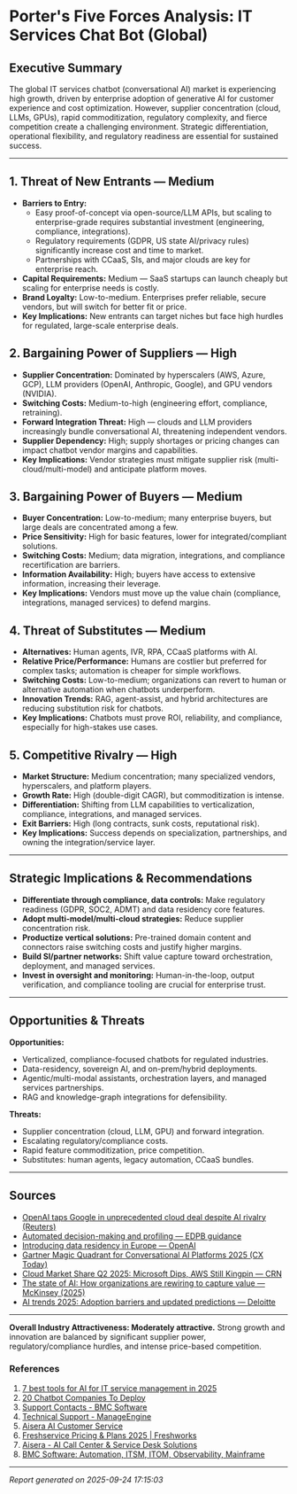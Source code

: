 # Porter's Five Forces Analysis: IT Services Chat Bot (Global)

## Executive Summary
The global IT services chatbot (conversational AI) market is experiencing high growth, driven by enterprise adoption of generative AI for customer experience and cost optimization. However, supplier concentration (cloud, LLMs, GPUs), rapid commoditization, regulatory complexity, and fierce competition create a challenging environment. Strategic differentiation, operational flexibility, and regulatory readiness are essential for sustained success.

---

## 1. Threat of New Entrants — **Medium**
- **Barriers to Entry:** 
  - Easy proof-of-concept via open-source/LLM APIs, but scaling to enterprise-grade requires substantial investment (engineering, compliance, integrations).
  - Regulatory requirements (GDPR, US state AI/privacy rules) significantly increase cost and time to market.
  - Partnerships with CCaaS, SIs, and major clouds are key for enterprise reach.
- **Capital Requirements:** Medium — SaaS startups can launch cheaply but scaling for enterprise needs is costly.
- **Brand Loyalty:** Low-to-medium. Enterprises prefer reliable, secure vendors, but will switch for better fit or price.
- **Key Implications:** New entrants can target niches but face high hurdles for regulated, large-scale enterprise deals.

## 2. Bargaining Power of Suppliers — **High**
- **Supplier Concentration:** Dominated by hyperscalers (AWS, Azure, GCP), LLM providers (OpenAI, Anthropic, Google), and GPU vendors (NVIDIA).
- **Switching Costs:** Medium-to-high (engineering effort, compliance, retraining).
- **Forward Integration Threat:** High — clouds and LLM providers increasingly bundle conversational AI, threatening independent vendors.
- **Supplier Dependency:** High; supply shortages or pricing changes can impact chatbot vendor margins and capabilities.
- **Key Implications:** Vendor strategies must mitigate supplier risk (multi-cloud/multi-model) and anticipate platform moves.

## 3. Bargaining Power of Buyers — **Medium**
- **Buyer Concentration:** Low-to-medium; many enterprise buyers, but large deals are concentrated among a few.
- **Price Sensitivity:** High for basic features, lower for integrated/compliant solutions.
- **Switching Costs:** Medium; data migration, integrations, and compliance recertification are barriers.
- **Information Availability:** High; buyers have access to extensive information, increasing their leverage.
- **Key Implications:** Vendors must move up the value chain (compliance, integrations, managed services) to defend margins.

## 4. Threat of Substitutes — **Medium**
- **Alternatives:** Human agents, IVR, RPA, CCaaS platforms with AI.
- **Relative Price/Performance:** Humans are costlier but preferred for complex tasks; automation is cheaper for simple workflows.
- **Switching Costs:** Low-to-medium; organizations can revert to human or alternative automation when chatbots underperform.
- **Innovation Trends:** RAG, agent-assist, and hybrid architectures are reducing substitution risk for chatbots.
- **Key Implications:** Chatbots must prove ROI, reliability, and compliance, especially for high-stakes use cases.

## 5. Competitive Rivalry — **High**
- **Market Structure:** Medium concentration; many specialized vendors, hyperscalers, and platform players.
- **Growth Rate:** High (double-digit CAGR), but commoditization is intense.
- **Differentiation:** Shifting from LLM capabilities to verticalization, compliance, integrations, and managed services.
- **Exit Barriers:** High (long contracts, sunk costs, reputational risk).
- **Key Implications:** Success depends on specialization, partnerships, and owning the integration/service layer.

---

## Strategic Implications & Recommendations

- **Differentiate through compliance, data controls:** Make regulatory readiness (GDPR, SOC2, ADMT) and data residency core features.
- **Adopt multi-model/multi-cloud strategies:** Reduce supplier concentration risk.
- **Productize vertical solutions:** Pre-trained domain content and connectors raise switching costs and justify higher margins.
- **Build SI/partner networks:** Shift value capture toward orchestration, deployment, and managed services.
- **Invest in oversight and monitoring:** Human-in-the-loop, output verification, and compliance tooling are crucial for enterprise trust.

---

## Opportunities & Threats

**Opportunities:**
- Verticalized, compliance-focused chatbots for regulated industries.
- Data-residency, sovereign AI, and on-prem/hybrid deployments.
- Agentic/multi-modal assistants, orchestration layers, and managed services partnerships.
- RAG and knowledge-graph integrations for defensibility.

**Threats:**
- Supplier concentration (cloud, LLM, GPU) and forward integration.
- Escalating regulatory/compliance costs.
- Rapid feature commoditization, price competition.
- Substitutes: human agents, legacy automation, CCaaS bundles.

---

## Sources
- [OpenAI taps Google in unprecedented cloud deal despite AI rivalry (Reuters)](https://www.reuters.com/business/retail-consumer/openai-taps-google-unprecedented-cloud-deal-despite-ai-rivalry-sources-say-2025-06-10/)
- [Automated decision-making and profiling — EDPB guidance](https://www.edpb.europa.eu/our-work-tools/our-documents/guidelines/automated-decision-making-and-profiling_en)
- [Introducing data residency in Europe — OpenAI](https://openai.com/index/introducing-data-residency-in-europe/)
- [Gartner Magic Quadrant for Conversational AI Platforms 2025 (CX Today)](https://www.cxtoday.com/conversational-ai/gartner-magic-quadrant-for-conversational-ai-platforms-2025-the-rundown/)
- [Cloud Market Share Q2 2025: Microsoft Dips, AWS Still Kingpin — CRN](https://www.crn.com/news/cloud/2025/cloud-market-share-q2-2025-microsoft-dips-aws-still-kingpin)
- [The state of AI: How organizations are rewiring to capture value — McKinsey (2025)](https://www.mckinsey.com/~/media/mckinsey/business%20functions/quantumblack/our%20insights/the%20state%20of%20ai/2025/the-state-of-ai-how-organizations-are-rewiring-to-capture-value_final.pdf)
- [AI trends 2025: Adoption barriers and updated predictions — Deloitte](https://www.deloitte.com/us/en/services/consulting/blogs/ai-adoption-challenges-ai-trends.html)

---

**Overall Industry Attractiveness: Moderately attractive.** Strong growth and innovation are balanced by significant supplier power, regulatory/compliance hurdles, and intense price-based competition.

### References

1. [7 best tools for AI for IT service management in 2025](https://www.eesel.ai/blog/ai-for-it-service-management)
2. [20 Chatbot Companies To Deploy](https://research.aimultiple.com/chatbot-companies/)
3. [Support Contacts - BMC Software](https://www.bmc.com/contacts-locations/support-contacts.html)
4. [Technical Support - ManageEngine](https://www.manageengine.com/products/desktop-central/support.html)
5. [Aisera AI Customer Service](https://www.sap.com/swiss/products/artificial-intelligence/partners/aisera-inc-aisera-ai-customer-service.html)
6. [Freshservice Pricing & Plans 2025 | Freshworks](https://www.freshworks.com/freshservice/pricing/)
7. [Aisera - AI Call Center & Service Desk Solutions](https://www.carahsoft.com/aisera)
8. [BMC Software: Automation, ITSM, ITOM, Observability, Mainframe](https://www.bmc.com/)

---
*Report generated on 2025-09-24 17:15:03*